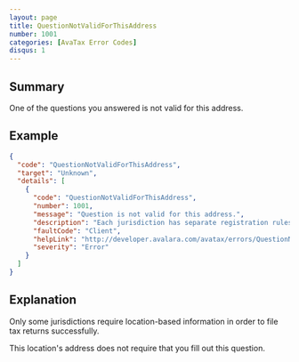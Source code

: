 ```yaml
---
layout: page
title: QuestionNotValidForThisAddress
number: 1001
categories: [AvaTax Error Codes]
disqus: 1
---
```


## Summary

One of the questions you answered is not valid for this address.

## Example

```json
{
  "code": "QuestionNotValidForThisAddress",
  "target": "Unknown",
  "details": [
    {
      "code": "QuestionNotValidForThisAddress",
      "number": 1001,
      "message": "Question is not valid for this address.",
      "description": "Each jurisdiction has separate registration rules for business locations.  The question -0- is not valid in this jurisdiction.",
      "faultCode": "Client",
      "helpLink": "http://developer.avalara.com/avatax/errors/QuestionNotValidForThisAddress",
      "severity": "Error"
    }
  ]
}
```

## Explanation

Only some jurisdictions require location-based information in order to file tax returns successfully.

This location's address does not require that you fill out this question.

